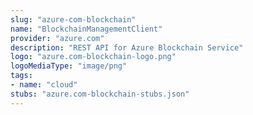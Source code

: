 ```yaml
---
slug: "azure-com-blockchain"
name: "BlockchainManagementClient"
provider: "azure.com"
description: "REST API for Azure Blockchain Service"
logo: "azure.com-blockchain-logo.png"
logoMediaType: "image/png"
tags:
- name: "cloud"
stubs: "azure.com-blockchain-stubs.json"
---
```

